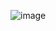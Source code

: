 ![image](https://user-images.githubusercontent.com/107435692/231806472-d47be032-cdb5-4d10-98b3-9fbaa201d1c8.png)
